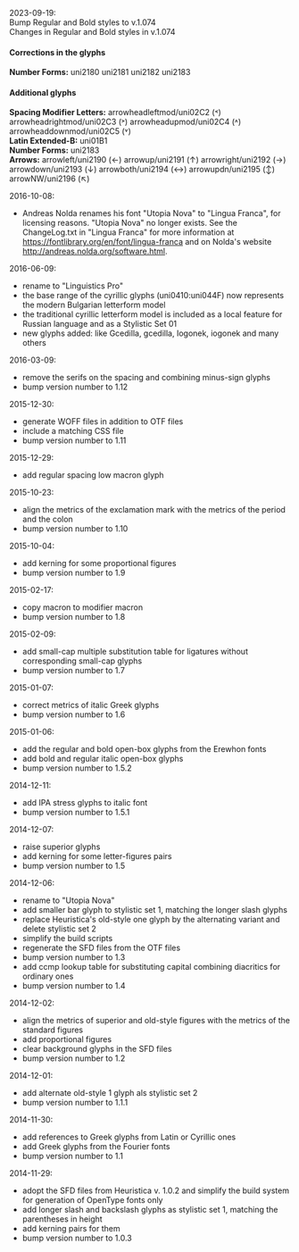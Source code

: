 2023-09-19:  
 Bump Regular and Bold styles to v.1.074  
 Changes in Regular and Bold styles in v.1.074  

 #### Corrections in the glyphs  
 **Number Forms:** uni2180 uni2181 uni2182 uni2183  
 
 #### Additional glyphs  
 **Spacing Modifier Letters:** arrowheadleftmod/uni02C2 (˂) arrowheadrightmod/uni02C3 (˃) arrowheadupmod/uni02C4 (˄) arrowheaddownmod/uni02C5 (˅)  
 **Latin Extended-B:** uni01B1  
 **Number Forms:** uni2183  
 **Arrows:** arrowleft/uni2190 (←) arrowup/uni2191 (↑) arrowright/uni2192 (→) arrowdown/uni2193 (↓) arrowboth/uni2194 (↔) arrowupdn/uni2195 (↕) arrowNW/uni2196 (↖)  
 
2016-10-08:
 * Andreas Nolda renames his font "Utopia Nova" to "Lingua Franca", for licensing reasons. "Utopia Nova" no longer exists. See the ChangeLog.txt in "Lingua Franca" for more information at https://fontlibrary.org/en/font/lingua-franca and on Nolda's website http://andreas.nolda.org/software.html.

2016-06-09:
 * rename to "Linguistics Pro"
 * the base range of the cyrillic glyphs (uni0410:uni044F) now represents the modern Bulgarian letterform model
 * the traditional cyrillic letterform model is included as a local feature for Russian language and as a Stylistic Set 01
 * new glyphs added: like Gcedilla, gcedilla, Iogonek, iogonek and many others

2016-03-09:
 * remove the serifs on the spacing and combining minus-sign glyphs
 * bump version number to 1.12

2015-12-30:
 * generate WOFF files in addition to OTF files
 * include a matching CSS file
 * bump version number to 1.11

2015-12-29:
 * add regular spacing low macron glyph

2015-10-23:
 * align the metrics of the exclamation mark with the metrics of the period and
   the colon
 * bump version number to 1.10

2015-10-04:
 * add kerning for some proportional figures
 * bump version number to 1.9

2015-02-17:
 * copy macron to modifier macron
 * bump version number to 1.8

2015-02-09:
 * add small-cap multiple substitution table for ligatures without corresponding
   small-cap glyphs
 * bump version number to 1.7

2015-01-07:
 * correct metrics of italic Greek glyphs
 * bump version number to 1.6

2015-01-06:
 * add the regular and bold open-box glyphs from the Erewhon fonts
 * add bold and regular italic open-box glyphs
 * bump version number to 1.5.2

2014-12-11:
 * add IPA stress glyphs to italic font
 * bump version number to 1.5.1

2014-12-07:
 * raise superior glyphs
 * add kerning for some letter-figures pairs
 * bump version number to 1.5

2014-12-06:
 * rename to "Utopia Nova"
 * add smaller bar glyph to stylistic set 1, matching the longer slash glyphs
 * replace Heuristica's old-style one glyph by the alternating variant and
   delete stylistic set 2
 * simplify the build scripts
 * regenerate the SFD files from the OTF files
 * bump version number to 1.3
 * add ccmp lookup table for substituting capital combining diacritics for
   ordinary ones
 * bump version number to 1.4

2014-12-02:
 * align the metrics of superior and old-style figures with the metrics of the
   standard figures
 * add proportional figures
 * clear background glyphs in the SFD files
 * bump version number to 1.2

2014-12-01:
 * add alternate old-style 1 glyph als stylistic set 2
 * bump version number to 1.1.1

2014-11-30:
 * add references to Greek glyphs from Latin or Cyrillic ones
 * add Greek glyphs from the Fourier fonts
 * bump version number to 1.1

2014-11-29:
 * adopt the SFD files from Heuristica v. 1.0.2 and simplify the build system
   for generation of OpenType fonts only
 * add longer slash and backslash glyphs as stylistic set 1, matching the
   parentheses in height
 * add kerning pairs for them
 * bump version number to 1.0.3
